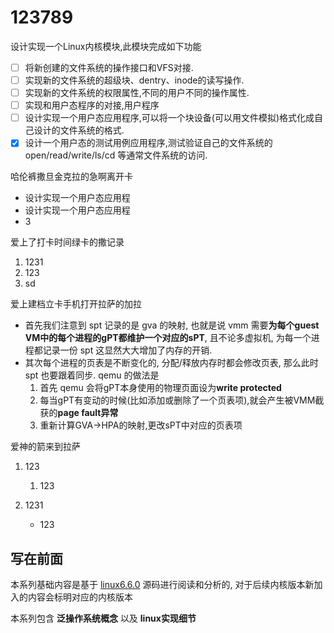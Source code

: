 
# 123789

设计实现一个Linux内核模块,此模块完成如下功能

- [ ] 将新创建的文件系统的操作接口和VFS对接.
- [ ] 实现新的文件系统的超级块、dentry、inode的读写操作.
- [ ] 实现新的文件系统的权限属性,不同的用户不同的操作属性.
- [ ] 实现和用户态程序的对接,用户程序
- [ ] 设计实现一个用户态应用程序,可以将一个块设备(可以用文件模拟)格式化成自己设计的文件系统的格式.
- [x] 设计一个用户态的测试用例应用程序,测试验证自己的文件系统的open/read/write/ls/cd 等通常文件系统的访问.

哈伦裤撒旦金克拉的急啊离开卡

- 设计实现一个用户态应用程
- 设计实现一个用户态应用程
- 3

爱上了打卡时间绿卡的撒记录

1. 1231
2. 123
3. sd

爱上建档立卡手机打开拉萨的加拉

- 首先我们注意到 spt 记录的是 gva 的映射, 也就是说 vmm 需要**为每个guest VM中的每个进程的gPT都维护一个对应的sPT**, 且不论多虚拟机, 为每一个进程都记录一份 spt 这显然大大增加了内存的开销.
- 其次每个进程的页表是不断变化的, 分配/释放内存时都会修改页表, 那么此时 spt 也要跟着同步. qemu 的做法是
  1. 首先 qemu 会将gPT本身使用的物理页面设为**write protected**
  2. 每当gPT有变动的时候(比如添加或删除了一个页表项),就会产生被VMM截获的**page fault异常**
  3. 重新计算GVA->HPA的映射,更改sPT中对应的页表项

爱神的箭来到拉萨

1. 123
   1. 123
   
2. 1231
   - 123


## 写在前面

本系列基础内容是基于 [linux6.6.0](https://mirrors.edge.kernel.org/pub/linux/kernel/v6.x/linux-6.6.tar.gz) 源码进行阅读和分析的, 对于后续内核版本新加入的内容会标明对应的内核版本

本系列包含 **泛操作系统概念** 以及 **linux实现细节**